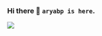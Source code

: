 ### Hi there 👋 `aryabp is here`.

<img src="https://github-readme-stats.vercel.app/api/top-langs/?username=aryabp&hide=html,css,jupyter%20notebook&theme=vue&layout=compact"/>
<!--
**aryabp/aryabp** is a ✨ _special_ ✨ repository because its `README.md` (this file) appears on your GitHub profile.

Here are some ideas to get you started:

- 🔭 I’m currently working on ...
- 🌱 I’m currently learning ...
- 👯 I’m looking to collaborate on ...
- 🤔 I’m looking for help with ...
- 💬 Ask me about ...
- 📫 How to reach me: ...
- 😄 Pronouns: ...
- ⚡ Fun fact: ...
-->
